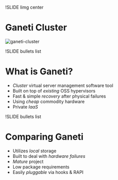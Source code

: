 !SLIDE limg center

# Ganeti Cluster

![ganeti-cluster](ganeti-cluster.png)

!SLIDE bullets list

# What is Ganeti?

* _Cluster_ virtual server management software tool
* Built on top of _existing_ OSS hypervisors
* Fast & simple _recovery_ after physical failures
* Using _cheap_ commodity hardware
* Private _IaaS_

!SLIDE bullets list

# Comparing Ganeti

* Utilizes _local_ storage
* Built to deal with _hardware failures_
* _Mature_ project
* Low package requirements
* Easily _pluggable_ via hooks & RAPI
